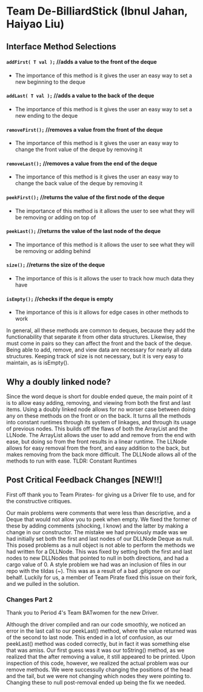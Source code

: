 # Team De-BilliardStick (Ibnul Jahan, Haiyao Liu)

## Interface Method Selections
#### ```addFirst( T val );```  //adds a value to the front of the deque
 * The importance of this method is it gives the user an easy way to set a new beginning to the deque
#### ```addLast( T val );```  //adds a value to the back of the deque
  * The importance of this method is it gives the user an easy way to set a new ending to the deque
#### ```removeFirst();```  //removes a value from the front of the deque
  * The importance of this method is it gives the user an easy way to change the front value of the deque by removing it
#### ```removeLast();```   //removes a value from the end of the deque
 * The importance of this method is it gives the user an easy way to change the back value of the deque by removing it
#### ```peekFirst();```   //returns the value of the first node of the deque  
 * The importance of this method is it allows the user to see what they will be removing or adding on top of
#### ```peekLast();```   //returns the value of the last node of the deque  
 * The importance of this method is it allows the user to see what they will be removing or adding behind
#### ```size();```   //returns the size of the deque
 * The importance of this is it allows the user to track how much data they have
#### ```isEmpty();```   //checks if the deque is empty
 * The importance of this is it allows for edge cases in other methods to work
 
 In general, all these methods are common to deques, because they add the functionability that separate it from other data structures. Likewise, they must come in pairs so they can affect the front and the back of the deque. Being able to add, remove, and view data are necessary for nearly all data structures. Keeping track of size is not necessary, but it is very easy to maintain, as is isEmpty().

## Why a doubly linked node?
Since the word deque is short for double ended queue, the main point of it is to allow easy adding, removing, and viewing from both the first and last items. Using a doubly linked node allows for no worser case between doing any on these methods on the front or on the back. It turns all the methods into constant runtimes through its system of linkages, and through its usage of previous nodes. This builds off the flaws of both the ArrayList and the LLNode. The ArrayList allows the user to add and remove from the end with ease, but doing so from the front results in a linear runtime. The LLNode allows for easy removal from the front, and easy addition to the back, but makes removing from the back more difficult. The DLLNode allows all of the methods to run with ease.
TLDR: Constant Runtimes

## Post Critical Feedback Changes  [NEW!!]
First off thank you to Team Pirates- for giving us a Driver file to use, and for the constructive critiques.

Our main problems were comments that were less than descriptive, and a Deque that would not allow you to peek when empty. We fixed the former of these by adding comments (shocking, I know) and the latter by making a change in our constructor. The mistake we had previously made was we had initially set both the first and last nodes of our DLLNode Deque as null. This posed problems as a null object is not able to perform the methods we had written for a DLLNode. This was fixed by setting both the first and last nodes to new DLLNodes that pointed to null in both directions, and had a cargo value of 0.
A style problem we had was an inclusion of files in our repo with the tildas (~). This was as a result of a bad .gitignore on our behalf. Luckily for us, a member of Team Pirate fixed this issue on their fork, and we pulled in the solution. 


### Changes Part 2
Thank you to Period 4's Team BATwomen for the new Driver.

Although the driver compiled and ran our code smoothly, we noticed an error in the last call to our peekLast() method, where the value returned was of the second to last node. This ended in a lot of confusion, as our peekLast() method was coded correctly, but in fact it was something else that was amiss. Our first guess was it was our toString() method, as we realized that the after removing a value, it still appeared to be printed. Upon inspection of this code, however, we realized the actual problem was our remove methods. We were successully changing the positions of the head and the tail, but we were not changing which nodes they were pointing to. Changing these to null post-removal ended up being the fix we needed.
